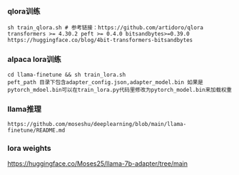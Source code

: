 ### qlora训练
    sh train_qlora.sh # 参考链接：https://github.com/artidoro/qlora 
    transformers >= 4.30.2 peft >= 0.4.0 bitsandbytes>=0.39.0
    https://huggingface.co/blog/4bit-transformers-bitsandbytes
### alpaca lora训练
    cd llama-finetune && sh train_lora.sh
    peft_path 目录下包含adapter_config.json,adapter_model.bin 如果是pytorch_mdoel.bin可以在train_lora.py代码里修改为pytorch_model.bin来加载权重
### llama推理
    https://github.com/moseshu/deeplearning/blob/main/llama-finetune/README.md
### lora weights
https://huggingface.co/Moses25/llama-7b-adapter/tree/main
